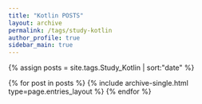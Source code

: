 ```yaml
---
title: "Kotlin POSTS"
layout: archive
permalink: /tags/study-kotlin
author_profile: true
sidebar_main: true
---
```


{% assign posts = site.tags.Study_Kotlin | sort:"date" %}

{% for post in posts %}
  {% include archive-single.html type=page.entries_layout %}
{% endfor %}
